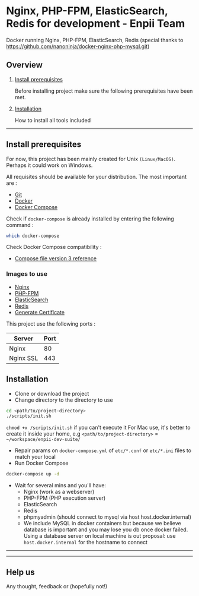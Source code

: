 # Nginx, PHP-FPM, ElasticSearch, Redis for development - Enpii Team

Docker running Nginx, PHP-FPM, ElasticSearch, Redis (special thanks to https://github.com/nanoninja/docker-nginx-php-mysql.git)

## Overview

1. [Install prerequisites](#install-prerequisites)

    Before installing project make sure the following prerequisites have been met.

2. [Installation](#installation)

    How to install all tools included


___

## Install prerequisites

For now, this project has been mainly created for Unix `(Linux/MacOS)`. Perhaps it could work on Windows.

All requisites should be available for your distribution. The most important are :

* [Git](https://git-scm.com/downloads)
* [Docker](https://docs.docker.com/engine/installation/)
* [Docker Compose](https://docs.docker.com/compose/install/)

Check if `docker-compose` is already installed by entering the following command : 

```sh
which docker-compose
```

Check Docker Compose compatibility :

* [Compose file version 3 reference](https://docs.docker.com/compose/compose-file/)


### Images to use

* [Nginx](https://hub.docker.com/_/nginx/)
* [PHP-FPM](https://hub.docker.com/r/nanoninja/php-fpm/)
* [ElasticSearch](https://docker.elastic.co/elasticsearch/elasticsearch)
* [Redis](https://hub.docker.com/_/redis/)
* [Generate Certificate](https://hub.docker.com/r/jacoelho/generate-certificate/)

This project use the following ports :

| Server     | Port |
|------------|------|
| Nginx      |   80 |
| Nginx SSL  |  443 |


## Installation
- Clone or download the project
- Change directory to the directory to use
```sh
cd <path/to/project-directory>
./scripts/init.sh
```
`chmod +x /scripts/init.sh` if you can't execute it
For Mac use, it's better to create it inside your home, e.g `<path/to/project-directory>` = `~/workspace/enpii-dev-suite/`
- Repair params on `docker-compose.yml` of `etc/*.conf` or `etc/*.ini` files to match your local
- Run Docker Compose
```sh
docker-compose up -d
```
- Wait for several mins and you'll have:
  - Nginx (work as a webserver)
  - PHP-FPM (PHP execution server)
  - ElasticSearch
  - Redis
  - phpmyadmin (should connect to mysql via host host.docker.internal)
  - We include MySQL in docker containers but because we believe database is important and you may lose you db once docker failed. Using a database server on local machine is out proposal: use `host.docker.internal` for the hostname to connect

___



___

## Help us

Any thought, feedback or (hopefully not!)